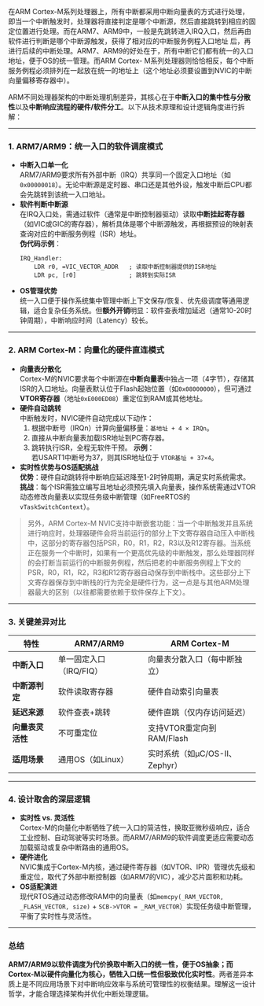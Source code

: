 在ARM Cortex-M系列处理器上，所有中断都采用中断向量表的方式进行处理，即当一个中断触发时，处理器将直接判定是哪个中断源，然后直接跳转到相应的固定位置进行处理。而在ARM7、ARM9中，一般是先跳转进入IRQ入口，然后再由软件进行判断是哪个中断源触发，获得了相对应的中断服务例程入口地址 后，再进行后续的中断处理。ARM7、ARM9的好处在于，所有中断它们都有统一的入口地址，便于OS的统一管理。而ARM Cortex- M系列处理器则恰恰相反，每个中断服务例程必须排列在一起放在统一的地址上（这个地址必须要设置到NVIC的中断向量偏移寄存器中）。

ARM不同处理器架构的中断处理机制差异，其核心在于**中断入口的集中性与分散性**以及**中断响应流程的硬件/软件分工**。以下从技术原理和设计逻辑角度进行拆解：

---

### **1. ARM7/ARM9：统一入口的软件调度模式**
- **中断入口单一化**  
  ARM7/ARM9要求所有外部中断（IRQ）共享同一个固定入口地址（如`0x00000018`）。无论中断源是定时器、串口还是其他外设，触发中断后CPU都会先跳转到该统一入口地址。
- **软件判断中断源**  
  在IRQ入口处，需通过软件（通常是中断控制器驱动）读取**中断挂起寄存器**（如VIC或GIC的寄存器），解析具体是哪个中断源触发，再根据预设的映射表查询对应的中断服务例程（ISR）地址。  
  **伪代码示例**：  
  ```assembly
  IRQ_Handler:
      LDR r0, =VIC_VECTOR_ADDR   ; 读取中断控制器提供的ISR地址
      LDR pc, [r0]               ; 跳转到实际ISR
  ```
- **OS管理优势**  
  统一入口便于操作系统集中管理中断上下文保存/恢复、优先级调度等通用逻辑，适合复杂任务系统。但**额外开销**明显：软件查表增加延迟（通常10-20时钟周期），中断响应时间（Latency）较长。

---

### **2. ARM Cortex-M：向量化的硬件直连模式**
- **向量表分散化**  
  Cortex-M的NVIC要求每个中断源在**中断向量表**中独占一项（4字节），存储其ISR的入口地址。向量表默认位于Flash起始位置（如`0x08000000`），但可通过**VTOR寄存器**（地址`0xE000ED08`）重定位到RAM或其他地址。
- **硬件自动跳转**  
  中断触发时，NVIC硬件自动完成以下动作：
  1. 根据中断号（IRQn）计算向量偏移量：`基地址 + 4 × IRQn`。
  2. 直接从中断向量表加载ISR地址到PC寄存器。
  3. 跳转执行ISR，全程无软件干预。
  **示例**：  
  若USART1中断号为37，则其ISR地址位于 `VTOR基址 + 37×4`。
- **实时性优势与OS适配挑战**  
  **优势**：硬件自动跳转将中断响应延迟降至1-2时钟周期，满足实时系统需求。  
  **挑战**：每个ISR需独立编写且地址必须预先填入向量表，操作系统需通过VTOR动态修改向量表以实现任务级中断管理（如FreeRTOS的`vTaskSwitchContext`）。

> 另外，ARM Cortex-M NVIC支持中断嵌套功能：当一个中断触发并且系统进行响应时，处理器硬件会将当前运行的部分上下文寄存器自动压入中断栈中，这部分的寄存器包括PSR，R0，R1，R2，R3以及R12寄存器。当系统正在服务一个中断时，如果有一个更高优先级的中断触发，那么处理器同样的会打断当前运行的中断服务例程，然后把老的中断服务例程上下文的PSR，R0，R1，R2，R3和R12寄存器自动保存到中断栈中。这些部分上下文寄存器保存到中断栈的行为完全是硬件行为，这一点是与其他ARM处理器最大的区别（以往都需要依赖于软件保存上下文）。

---

### **3. 关键差异对比**
| **特性**                | **ARM7/ARM9**               | **ARM Cortex-M**               |
|-------------------------|----------------------------|--------------------------------|
| **中断入口**            | 单一固定入口（IRQ/FIQ）    | 向量表分散入口（每中断独立）  |
| **中断源判定**          | 软件读取寄存器             | 硬件自动索引向量表            |
| **延迟来源**            | 软件查表+跳转              | 硬件直跳（仅内存访问延迟）    |
| **向量表灵活性**        | 不可重定位                 | 支持VTOR重定向到RAM/Flash     |
| **适用场景**            | 通用OS（如Linux）          | 实时系统（如μC/OS-II、Zephyr）|

---

### **4. 设计取舍的深层逻辑**
- **实时性 vs. 灵活性**  
  Cortex-M的向量化中断牺牲了统一入口的简洁性，换取亚微秒级响应，适合工业控制、自动驾驶等实时场景。而ARM7/ARM9的软件调度更适应需要动态加载驱动或复杂中断路由的通用OS。
- **硬件进化**  
  NVIC集成于Cortex-M内核，通过硬件寄存器（如VTOR、IPR）管理优先级和重定位，取代了外部中断控制器（如ARM7的VIC），减少芯片面积和功耗。
- **OS适配演进**  
  现代RTOS通过动态修改RAM中的向量表（如`memcpy(_RAM_VECTOR, _FLASH_VECTOR, size)` + `SCB->VTOR = _RAM_VECTOR`）实现任务级中断管理，平衡了实时性与灵活性。

---

### **总结**  
**ARM7/ARM9以软件调度为代价换取中断入口的统一性，便于OS抽象；而Cortex-M以硬件向量化为核心，牺牲入口统一性但极致优化实时性**。两者差异本质上是不同应用场景下对中断响应效率与系统可管理性的权衡结果。理解这一设计哲学，才能合理选择架构并优化中断处理逻辑。
